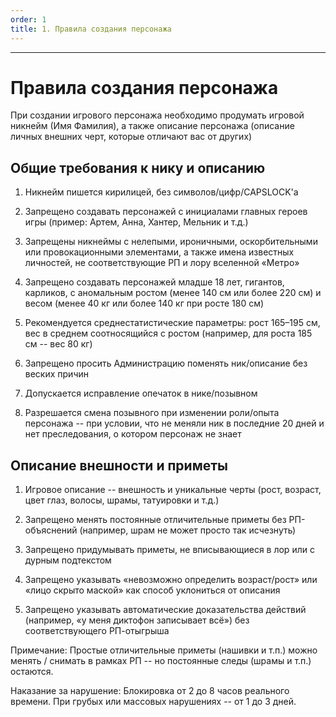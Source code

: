 ```yaml
---
order: 1
title: 1. Правила создания персонажа
---
```


---

# Правила создания персонажа

При создании игрового персонажа необходимо продумать игровой никнейм (Имя Фамилия), а также описание персонажа (описание личных внешних черт, которые отличают вас от других)

## Общие требования к нику и описанию

1. Никнейм пишется кирилицей, без символов/цифр/CAPSLOCK'а

2. Запрещено создавать персонажей с инициалами главных героев игры (пример: Артем, Анна, Хантер, Мельник и т.д.)

3. Запрещены никнеймы с нелепыми, ироничными, оскорбительными или провокационными элементами, а также имена известных личностей, не соответствующие РП и лору вселенной «Метро»

4. Запрещено создавать персонажей младше 18 лет, гигантов, карликов, с аномальным ростом (менее 140 см или более 220 см) и весом (менее 40 кг или более 140 кг при росте 180 см)

5. Рекомендуется среднестатистические параметры: рост 165–195 см, вес в среднем соотносящийся с ростом (например, для роста 185 см -- вес 80 кг)

6. Запрещено просить Администрацию поменять ник/описание без веских причин

7. Допускается исправление опечаток в нике/позывном

8. Разрешается смена позывного при изменении роли/опыта персонажа -- при условии, что не меняли ник в последние 20 дней и нет преследования, о котором персонаж не знает

## Описание внешности и приметы

1. Игровое описание -- внешность и уникальные черты (рост, возраст, цвет глаз, волосы, шрамы, татуировки и т.д.)

2. Запрещено менять постоянные отличительные приметы без РП-объяснений (например, шрам не может просто так исчезнуть)

3. Запрещено придумывать приметы, не вписывающиеся в лор или с дурным подтекстом

4. Запрещено указывать «невозможно определить возраст/рост» или «лицо скрыто маской» как способ уклониться от описания

5. Запрещено указывать автоматические доказательства действий (например, «у меня диктофон записывает всё») без соответствующего РП-отыгрыша

<note type="lab">

Примечание: Простые отличительные приметы (нашивки и т.п.) можно менять / снимать в рамках РП -- но постоянные следы (шрамы и т.п.) остаются.

</note>

<note type="danger">

Наказание за нарушение: Блокировка от 2 до 8 часов реального времени. При грубых или массовых нарушениях -- от 1 до 3 дней.

</note>